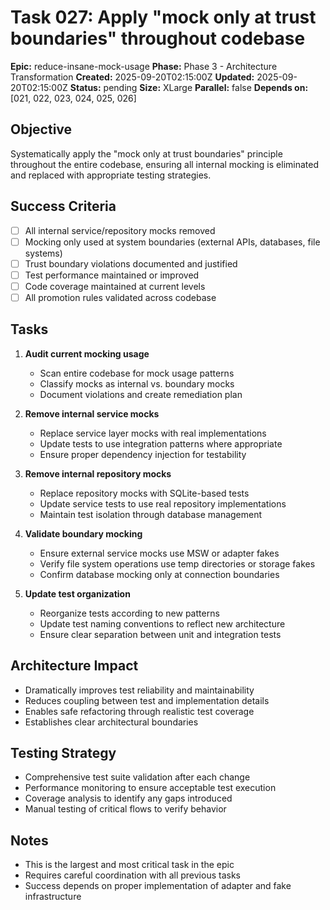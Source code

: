 # Task 027: Apply "mock only at trust boundaries" throughout codebase

**Epic:** reduce-insane-mock-usage **Phase:** Phase 3 - Architecture
Transformation **Created:** 2025-09-20T02:15:00Z **Updated:**
2025-09-20T02:15:00Z **Status:** pending **Size:** XLarge **Parallel:** false
**Depends on:** [021, 022, 023, 024, 025, 026]

## Objective

Systematically apply the "mock only at trust boundaries" principle throughout
the entire codebase, ensuring all internal mocking is eliminated and replaced
with appropriate testing strategies.

## Success Criteria

- [ ] All internal service/repository mocks removed
- [ ] Mocking only used at system boundaries (external APIs, databases, file
      systems)
- [ ] Trust boundary violations documented and justified
- [ ] Test performance maintained or improved
- [ ] Code coverage maintained at current levels
- [ ] All promotion rules validated across codebase

## Tasks

1. **Audit current mocking usage**
   - Scan entire codebase for mock usage patterns
   - Classify mocks as internal vs. boundary mocks
   - Document violations and create remediation plan

2. **Remove internal service mocks**
   - Replace service layer mocks with real implementations
   - Update tests to use integration patterns where appropriate
   - Ensure proper dependency injection for testability

3. **Remove internal repository mocks**
   - Replace repository mocks with SQLite-based tests
   - Update service tests to use real repository implementations
   - Maintain test isolation through database management

4. **Validate boundary mocking**
   - Ensure external service mocks use MSW or adapter fakes
   - Verify file system operations use temp directories or storage fakes
   - Confirm database mocking only at connection boundaries

5. **Update test organization**
   - Reorganize tests according to new patterns
   - Update test naming conventions to reflect new architecture
   - Ensure clear separation between unit and integration tests

## Architecture Impact

- Dramatically improves test reliability and maintainability
- Reduces coupling between test and implementation details
- Enables safe refactoring through realistic test coverage
- Establishes clear architectural boundaries

## Testing Strategy

- Comprehensive test suite validation after each change
- Performance monitoring to ensure acceptable test execution
- Coverage analysis to identify any gaps introduced
- Manual testing of critical flows to verify behavior

## Notes

- This is the largest and most critical task in the epic
- Requires careful coordination with all previous tasks
- Success depends on proper implementation of adapter and fake infrastructure
